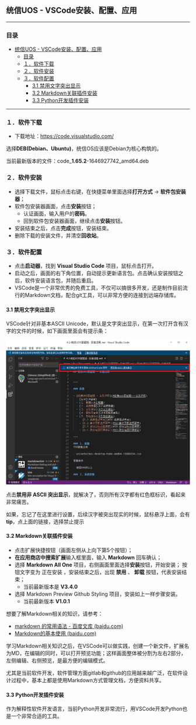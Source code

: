 ## 统信UOS - VSCode安装、配置、应用

---

### 目录

- [统信UOS - VSCode安装、配置、应用](#统信uos---vscode安装配置应用)
  - [目录](#目录)
  - [１．软件下载](#１软件下载)
  - [２．软件安装](#２软件安装)
  - [３．软件配置](#３软件配置)
    - [3.1 禁用文字突出显示](#31-禁用文字突出显示)
    - [3.2 Markdown关联插件安装](#32-markdown关联插件安装)
    - [3.3 Python开发插件安装](#33-python开发插件安装)

---

### １．软件下载

- 下载地址：https://code.visualstudio.com/

选择**DEB(Debian、Ubuntu)**，统信OS应该是Debian为核心构筑的。

当前最新版本的文件：code_**1.65.2**-1646927742_amd64.deb



### ２．软件安装

- 选择下载文件，鼠标点击右键，在快捷菜单里面选择**打开方式** → **软件包安装器**；
- 软件包安装器画面，点击**安装**按钮；
  - 认证画面，输入用户的**密码**。
  - 回到软件包安装器画面，继续点击**安装**按钮。
- 安装结束之后，点击**完成**按钮，安装结束。
- 删除下载的安装文件，并清空**回收站**。



### ３．软件配置

- 点击**启动器**，找到 **Visual Studio Code** 项目，鼠标点击打开。
- 启动之后，画面的右下角位置，自动提示更新语言包。点击确认安装按钮之后，软件安装语言包，并随后重启。
- VSCode是一个非常优秀的免费工具，不仅可以搞很多开发，还是制作目前流行的Markdown文档，配合git工具，可以非常方便的连接到远端存储库。

#### 3.1 禁用文字突出显示

VSCode针对非基本ASCII Unicode，默认是文字突出显示，在第一次打开含有汉字的文件的时候，如下画面里面会有提示条：

![image-20220327020121197](images/image-20220327020121197.png)

点击**禁用非 ASCII 突出显示**，就解决了，否则所有汉字都有红色框标识，看起来非常痛苦。

如果，忘记了在这里进行设置，后续汉字被突出现实的时候，鼠标悬浮上面，会有**tip**，点上面的链接，选择禁止提示

#### 3.2 Markdown关联插件安装

- 点击扩展快捷按钮（画面左侧从上向下第5个按钮）；
- **在应用商店中搜索扩展**输入框里面，输入 **Markdown** 回车确认；
- 选择 **Markdown All One** 项目，右侧画面里面选择**安装**按钮，开始安装； 按钮文字变为 正在安装 ，安装结束之后，出现 **禁用** 、 **卸载** 按钮，代表安装结束；
  - 当前最新版本是 **V3.4.0**
- 选择 Markdown Preview Github Styling 项目，安装如上一样步骤安装。
  - 当前最新版本 **V1.0.1**

想要了解Markdown相关的知识，请参考：

- [markdown 的常用语法 - 百度文库 (baidu.com)](https://wenku.baidu.com/tfview/25835aa603d276a20029bd64783e0912a2167c86.html?fr=launch_ad&SS-bdtg01&utm_source=bdss-WD&utm_medium=cpc&utm_account=SS-bdtg01&e_creative=54638612614&e_keywordid=342403215832&bd_vid=8151790761723072116)
- [Markdown的基本使用 (baidu.com)](https://baijiahao.baidu.com/s?id=1721269521385203440&wfr=spider&for=pc)

学习Markdown相关知识之后，在VSCode可以做实践，创建一个新文件，扩展名为MD，在编辑的同时，可以打开预览功能；这样画面整体被分割为左右2部分，左侧编辑、右侧预览，是最方便的编辑模式。

尤其是当前软件开发，软件管理方面gitlab和github的应用越来越广泛，在软件设计过程中，基本上都是使用Markdown方式管理文档，方便资料共享。

#### 3.3 Python开发插件安装

作为解释性软件开发语言，当前Python开发非常流行，用VSCode开发Python也是一个非常合适的工具。

